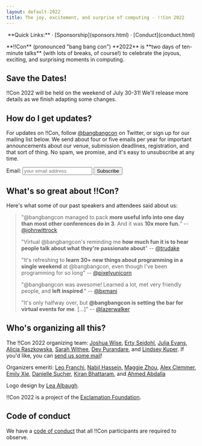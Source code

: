```yaml
---
layout: default-2022
title: The joy, excitement, and surprise of computing - !!Con 2022
---
```


<p style="text-align: center;">
  **Quick Links:**
  &middot;
  [Sponsorship](sponsors.html)
  &middot;
  [Conduct](conduct.html)
</p>

<p id="blurb">**!!Con** (pronounced "bang bang con") **2022** is **two days of
ten-minute talks** (with lots of breaks, of course!) to celebrate the
joyous, exciting, and surprising moments in computing.
</p>

## Save the Dates!

!!Con 2022 will be held on the weekend of July 30-31! We'll release more 
details as we finish adapting some changes.

## How do I get updates?

For updates on !!Con, follow
[@bangbangcon](https://twitter.com/bangbangcon) on Twitter, or sign up
for our mailing list below.  We send about four or five emails per year for important announcements about our venue, submission deadlines, registration, and that sort of thing.  No spam, we promise, and it's easy to unsubscribe at any time.

<!-- Begin MailChimp Signup Form -->
<div id="mc_embed_signup">
<form action="http://bangbangcon.us3.list-manage.com/subscribe/post?u=37b924b9d7d71dc7aa1a52b4c&amp;id=9f9ec7c469" method="post" id="mc-embedded-subscribe-form" name="mc-embedded-subscribe-form" class="validate" target="_blank" style="background-color: inherit;" novalidate>
<div class="mc-field-group">
<label for="mce-EMAIL">Email:</label>
<input type="email" value="" name="EMAIL" class="required email" id="mce-EMAIL" placeholder='your email address'>
<input type="submit" value="Subscribe" name="subscribe" id="mc-embedded-subscribe" class="button">
</div>
<div id="mce-responses" class="clear">
<div class="response" id="mce-error-response" style="display:none"></div>
<div class="response" id="mce-success-response" style="display:none"></div>
</div>
<!-- real people should not fill this in and expect good things - do not remove this or risk form bot signups-->
<div style="position: absolute; left: -50020px;">
<input type="text" name="b_37b924b9d7d71dc7aa1a52b4c_9f9ec7c469" value="">
</div>
</form>
</div>

<a name="testimonials" id="testimonials"></a>

## What's so great about !!Con?

Here's what some of our past speakers and attendees said about us:

> "@bangbangcon managed to pack **more useful info into one day than most other conferences do in 3**. And it was **10x more fun.**"
> -- [@johnwittrock](https://twitter.com/johnwittrock/status/861206986448404481)
>
> "Virtual @bangbangcon's reminding me **how much fun it is to hear people
> talk about what they're passionate about**"
> -- [@trudake](https://twitter.com/trudake/status/1259231865212481537)
>
> "It's refreshing to **learn 30+ new things about programming in a single weekend** at @bangbangcon, even though I've been programming for so long"
> -- [@pixelyunicorn](https://twitter.com/pixelyunicorn/status/861690031370645504)
>
> "@bangbangcon was awesome!  Learned a lot, met very friendly people, and **left inspired**."
> -- [@bxmani](https://twitter.com/bxmani/status/861400448107937792)
>
> "It's only halfway over, but **@bangbangcon is setting the bar for virtual
> events for me**.  [...]"
> -- [@lazerwalker](https://twitter.com/lazerwalker/status/1259238259328237568)

<a name="organizers"></a>

## Who's organizing all this?

The !!Con 2022 organizing team:
[Joshua Wise](https://joshuawise.com/),
[Erty Seidohl](https://twitter.com/ertyseidohl),
[Julia Evans](https://twitter.com/b0rk),
[Alicja Raszkowska](https://twitter.com/mamrotynka),
[Sarah Withee](https://twitter.com/geekygirlsarah),
[Dev Purandare](https://twitter.com/Dev14e), and
[Lindsey Kuper](http://composition.al/).  If you'd like, you can [send us
some mail](mailto:2022-organizers@exclamation.foundation)!

Organizers emeriti: [Leo Franchi](https://twitter.com/lfranchi), [Nabil Hassein](https://twitter.com/NabilHassein),
[Maggie Zhou](https://twitter.com/zmagg), [Alex Clemmer](https://twitter.com/hausdorff_space),
[Emily Xie](https://twitter.com/emilyxxie), [Danielle Sucher](https://twitter.com/DanielleSucher), 
[Kiran Bhattaram](https://twitter.com/kiranb), and [Ahmed Abdalla](https://twitter.com/simplyahmaz1ng)

Logo design by
[Lea Albaugh](http://twitter.com/doridoidea).

!!Con 2022 is a project of the [Exclamation
Foundation](http://exclamation.foundation).



## Code of conduct

We have a [code of conduct](conduct.html) that all !!Con participants are required to observe.
